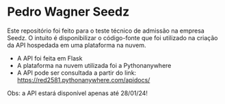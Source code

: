 # Pedro Wagner Seedz

Este repositório foi feito para o teste técnico de admissão na empresa Seedz.
O intuito é disponibilizar o código-fonte que foi utilizado na criação da API hospedada em uma plataforma na nuvem.

* A API foi feita em Flask
* A plataforma na nuvem utilizada foi a Pythonanywhere
* A API pode ser consultada a partir do link: https://red2581.pythonanywhere.com/apidocs/


Obs: a API estará disponível apenas até 28/01/24!
